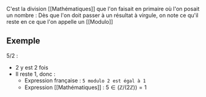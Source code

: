 C'est la division [[Mathématiques]] que l'on faisait en primaire où l'on posait un nombre :
Dès que l'on doit passer à un résultat à virgule, on note ce qu'il reste en ce que l'on appelle un [[Modulo]]

## Exemple
$5/2$ :
- $2$ y est $2$ fois
- Il reste $1$, donc :
	- Expression française :
	  `5 modulo 2 est égal à 1`
	- Expression [[Mathématiques]] : $5 \in (\mathbb{Z}/(2\mathbb{Z})) = 1$ 